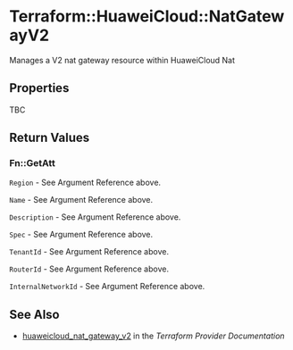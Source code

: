# Terraform::HuaweiCloud::NatGatewayV2

Manages a V2 nat gateway resource within HuaweiCloud Nat

## Properties

TBC

## Return Values

### Fn::GetAtt

`Region` - See Argument Reference above.

`Name` - See Argument Reference above.

`Description` - See Argument Reference above.

`Spec` - See Argument Reference above.

`TenantId` - See Argument Reference above.

`RouterId` - See Argument Reference above.

`InternalNetworkId` - See Argument Reference above.

## See Also

* [huaweicloud_nat_gateway_v2](https://www.terraform.io/docs/providers/huaweicloud/r/nat_gateway_v2.html) in the _Terraform Provider Documentation_